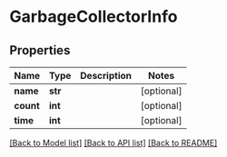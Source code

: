 # GarbageCollectorInfo

## Properties
Name | Type | Description | Notes
------------ | ------------- | ------------- | -------------
**name** | **str** |  | [optional] 
**count** | **int** |  | [optional] 
**time** | **int** |  | [optional] 

[[Back to Model list]](../README.md#documentation-for-models) [[Back to API list]](../README.md#documentation-for-api-endpoints) [[Back to README]](../README.md)

